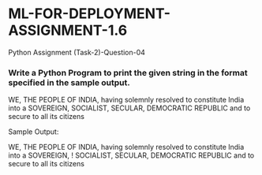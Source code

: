 # ML-FOR-DEPLOYMENT-ASSIGNMENT-1.6
Python Assignment (Task-2)-Question-04


### Write a Python Program to print the given string in the format specified in the ​sample output.
WE, THE PEOPLE OF INDIA, having solemnly resolved to constitute India into a SOVEREIGN, SOCIALIST, SECULAR, DEMOCRATIC REPUBLIC and to secure to all its citizens

Sample Output:


WE, THE PEOPLE OF INDIA,
      having solemnly resolved to constitute India into a SOVEREIGN, !
           SOCIALIST, SECULAR, DEMOCRATIC REPUBLIC 
            and to secure to all its citizens
